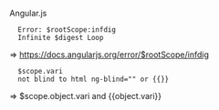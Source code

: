Angular.js
```
  Error: $rootScope:infdig
  Infinite $digest Loop 
```
=> https://docs.angularjs.org/error/$rootScope/infdig
```
  $scope.vari
  not blind to html ng-blind="" or {{}}
```
=> $scope.object.vari and {{object.vari}}
